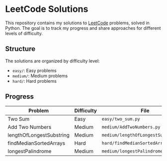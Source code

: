 # LeetCode Solutions

This repository contains my solutions to [LeetCode](https://leetcode.com/) problems, solved in Python. The goal is to track my progress and share approaches for different levels of difficulty.

## Structure

The solutions are organized by difficulty level:

- `easy/`: Easy problems
- `medium/`: Medium problems
- `hard/`: Hard problems

## Progress

| Problem                  | Difficulty | File                                 |
| ------------------------ | ---------- | ------------------------------------ |
| Two Sum                  | Easy       | `easy/two_sum.py`                    |
| Add Two Numbers          | Medium     | `medium/AddTwoNumbers.py`            |
| lengthOfLongestSubstring | Medium     | `medium/lengthOfLongestSubstring.py` |
| findMedianSortedArrays   | Hard       | `hard/findMedianSortedArrays.py`     |
| longestPalindrome        | Medium     | `medium/longestPalindrome.py`        |
